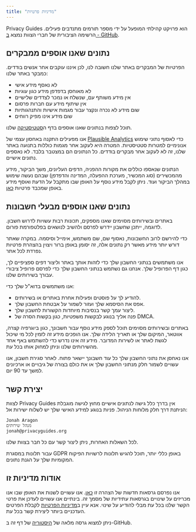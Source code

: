 ```yaml
---
title: "מדיניות פרטיות"
---
```


Privacy Guides הוא פרויקט קהילתי המופעל על ידי מספר תורמים מתנדבים פעילים. הרשימה הציבורית של חברי הצוות נמצא [ב - GitHub](https://github.com/orgs/privacyguides/people).

## נתונים שאנו אוספים ממבקרים

הפרטיות של המבקרים באתר שלנו חשובה לנו, לכן איננו עוקבים אחר אנשים בודדים. כמבקר באתר שלנו:

- לא נאסף מידע אישי
- לא מאוחסן בדפדפן מידע כגון עוגיות
- אין מידע משותף עם, שנשלח או נמכר לצדדים שלישיים
- אין שיתוף מידע עם חברות פרסום
- שום מידע לא נכרה ונקצר עבור מגמות אישיות והתנהגותיות
- שום מידע אינו מפיק רווחים

תוכל לצפות בנתונים שאנו אוספים בדף ה[סטטיסטיקה](statistics.md) שלנו.

אנו מפעילים התקנה באחסון עצמי של [Plausible Analytics](https://plausible.io) כדי לאסוף נתוני שימוש אנונימיים למטרות סטטיסטיות. המטרה היא לעקוב אחר מגמות כוללות בתנועה באתר שלנו, זה לא לעקוב אחר מבקרים בודדים. כל הנתונים הם במצטבר בלבד. לא נאספים נתונים אישיים.

הנתונים שנאספו כוללים את מקורות ההפניה, הדפים העליונים, משך הביקור, מידע מהמכשירים (סוג המכשיר, מערכת ההפעלה, המדינה והדפדפן) שבהם נעשה שימוש במהלך הביקור ועוד. ניתן לקבל מידע נוסף על האופן שבו מתקבל על הדעת ואוסף מידע באופן שמכבד פרטיות [כאן](https://plausible.io/data-policy).

## נתונים שאנו אוספים מבעלי חשבונות

באתרים ובשירותים מסוימים שאנו מספקים, תכונות רבות עשויות לדרוש חשבון. לדוגמה, ייתכן שחשבון יידרש לפרסם ולהשיב לנושאים בפלטפורמת פורום.

כדי להירשם לרוב החשבונות, נאסוף שם, שם משתמש, אימייל וסיסמה. במקרה שאתר דורש יותר מידע מאשר רק נתונים אלה, זה יסומן באופן ברור ויצוין בהצהרת פרטיות נפרדת לכל אתר.

אנו משתמשים בנתוני החשבון שלך כדי לזהות אותך באתר וליצור דפים ספציפיים לך, כגון דף הפרופיל שלך. אנחנו גם נשתמש בנתוני החשבון שלך כדי לפרסם פרופיל ציבורי עבורך בשירותים שלנו.

אנו משתמשים בדוא"ל שלך כדי:

- להודיע לך על פוסטים ופעילות אחרת באתרים או בשירותים.
- אפס את הסיסמא שלך ועזור לשמור על אבטחת החשבון שלך.
- ליצור עמך קשר בנסיבות מיוחדות הקשורות לחשבון שלך.
- פנה אליך בנוגע לבקשות משפטיות, כגון בקשות הסרה של DMCA.

באתרים ובשירותים מסוימים תוכל לספק מידע נוסף עבור חשבונך, כגון ביוגרפיה קצרה, אווטאר, המיקום שלך או תאריך הלידה שלך. אנו הופכים מידע זה לזמין לכל מי שיכול לגשת לאתר או לשירות המדובר. מידע זה אינו נדרש כדי להשתמש באף אחד מהשירותים שלנו וניתן למחוק אותו בכל עת.

אנו נאחסן את נתוני החשבון שלך כל עוד חשבונך יישאר פתוח. לאחר סגירת חשבון, אנו עשויים לשמור חלק מנתוני החשבון שלך או את כולם בצורה של גיבויים או ארכיונים למשך עד 90 יום.

## יצירת קשר

לצוות Privacy Guides אין בדרך כלל גישה לנתונים אישיים מחוץ לגישה מוגבלת הניתנת דרך חלק מלוחות הניהול. פניות בנוגע למידע האישי שלך יש לשלוח ישירות אל:

```text
Jonah Aragon
מנהל שירותים
jonah@privacyguides.org
```

לכל השאלות האחרות, ניתן ליצור קשר עם כל חבר בצוות שלנו.

עבור תלונות במסגרת GDPR באופן כללי יותר, תוכל להגיש תלונות לרשויות הפיקוח המקומיות שלך על הגנת נתונים.

## אודות מדיניות זו

אנו נפרסם גרסאות חדשות של הצהרה זו [כאן](privacy-policy.md). אנו עשויים לשנות את האופן שבו אנו מכריזים על שינויים בגרסאות עתידיות של מסמך זה. בינתיים אנו עשויים לעדכן את פרטי הקשר שלנו בכל עת מבלי להודיע על שינוי. אנא עיין ב[מדיניות הפרטיות](privacy-policy.md) לקבלת הפרטים העדכניים ביותר ליצירת קשר בכל עת.

ניתן למצוא גרסה מלאה של [היסטוריה](https://github.com/privacyguides/privacyguides.org/commits/main/docs/about/privacy-policy.md) של דף זה ב-GitHub.
